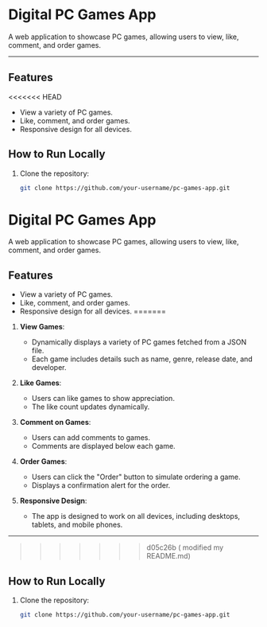 # Digital PC Games App

A web application to showcase PC games, allowing users to view, like, comment, and order games.

---

## Features
<<<<<<< HEAD
- View a variety of PC games.
- Like, comment, and order games.
- Responsive design for all devices.

## How to Run Locally
1. Clone the repository:
   ```bash
   git clone https://github.com/your-username/pc-games-app.git

# Digital PC Games App

A web application to showcase PC games, allowing users to view, like, comment, and order games.

## Features
- View a variety of PC games.
- Like, comment, and order games.
- Responsive design for all devices.
=======
1. **View Games**:
   - Dynamically displays a variety of PC games fetched from a JSON file.
   - Each game includes details such as name, genre, release date, and developer.

2. **Like Games**:
   - Users can like games to show appreciation.
   - The like count updates dynamically.

3. **Comment on Games**:
   - Users can add comments to games.
   - Comments are displayed below each game.

4. **Order Games**:
   - Users can click the "Order" button to simulate ordering a game.
   - Displays a confirmation alert for the order.

5. **Responsive Design**:
   - The app is designed to work on all devices, including desktops, tablets, and mobile phones.

---
>>>>>>> d05c26b ( modified my README.md)

## How to Run Locally
1. Clone the repository:
   ```bash
   git clone https://github.com/your-username/pc-games-app.git
